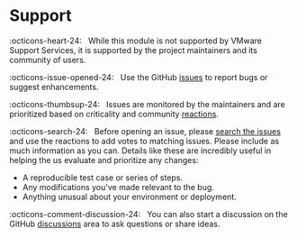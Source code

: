 # Support

:octicons-heart-24: &nbsp; While this module is not supported by VMware Support Services, it is supported by the project maintainers and its community of users.

:octicons-issue-opened-24: &nbsp; Use the GitHub [issues][issues] to report bugs or suggest enhancements.

:octicons-thumbsup-24: &nbsp; Issues are monitored by the maintainers and are prioritized based on criticality and community [reactions][reactions].

:octicons-search-24: &nbsp; Before opening an issue, please [search the issues][issues-search] and use the reactions to add votes to matching issues. Please include as much information as you can. Details like these are incredibly useful in helping the us evaluate and prioritize any changes:

- A reproducible test case or series of steps.
- Any modifications you've made relevant to the bug.
- Anything unusual about your environment or deployment.

:octicons-comment-discussion-24: &nbsp; You can also start a discussion on the GitHub [discussions][discussions] area to ask questions or share ideas.

[discussions]: https://github.com/vmware/powershell-module-for-vmware-cloud-foundation/discussions
[issues]: https://github.com/vmware/powershell-module-for-vmware-cloud-foundation/issues
[issues-search]: https://github.com/vmware/powershell-module-for-vmware-cloud-foundation/issues?q=is%3Aissue+is%3Aopen+label%3Abug
[reactions]: https://github.blog/2016-03-10-add-reactions-to-pull-requests-issues-and-comments/
